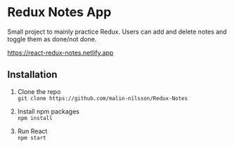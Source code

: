 # Redux Notes App
Small project to mainly practice Redux. Users can add and delete notes and toggle them as done/not done.

https://react-redux-notes.netlify.app

## Installation
1. Clone the repo\
`git clone https://github.com/malin-nilsson/Redux-Notes`

2. Install npm packages\
`npm install`

3. Run React \
`npm start`
